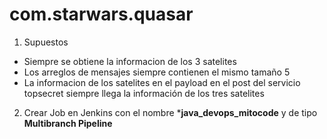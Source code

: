 # com.starwars.quasar

1. Supuestos
- Siempre se obtiene la informacion de los 3 satelites
- Los arreglos de mensajes siempre contienen el mismo tamaño 5
- La informacion de los satelites en el payload en el post del servicio topsecret siempre llega la información de los tres satelites

2. Crear Job en Jenkins con el nombre ***java_devops_mitocode** y de tipo **Multibranch Pipeline**





